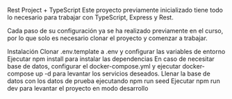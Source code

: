 Rest Project + TypeScript
Este proyecto previamente inicializado tiene todo lo necesario para trabajar con TypeScript, Express y Rest.

Cada paso de su configuración ya se ha realizado previamente en el curso, por lo que solo es necesario clonar el proyecto y comenzar a trabajar.

Instalación
Clonar .env.template a .env y configurar las variables de entorno
Ejecutar npm install para instalar las dependencias
En caso de necesitar base de datos, configurar el docker-compose.yml y ejecutar docker-compose up -d para levantar los servicios deseados.
Llenar la base de datos con los datos de prueba ejecutando npm run seed
Ejecutar npm run dev para levantar el proyecto en modo desarrollo